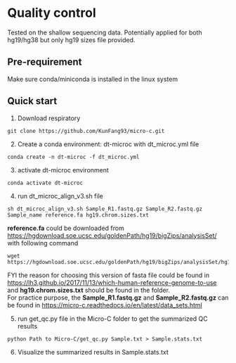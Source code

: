 # Quality control
Tested on the shallow sequencing data. Potentially applied for both hg19/hg38 but only hg19 sizes file provided. 

## Pre-requirement
Make sure conda/miniconda is installed in the linux system

## Quick start
1. Download respiratory
```
git clone https://github.com/KunFang93/micro-c.git
```
2. Create a conda environment: dt-microc with dt_microc.yml file 
```
conda create -n dt-microc -f dt_microc.yml
```
3. activate dt-microc environment
```
conda activate dt-microc
```
4. run dt_microc_align_v3.sh file
```
sh dt_microc_align_v3.sh Sample_R1.fastq.gz Sample_R2.fastq.gz Sample_name reference.fa hg19.chrom.sizes.txt
```
__reference.fa__ could be downloaded from https://hgdownload.soe.ucsc.edu/goldenPath/hg19/bigZips/analysisSet/ with following command
```
wget https://hgdownload.soe.ucsc.edu/goldenPath/hg19/bigZips/analysisSet/hg19.p13.plusMT.no_alt_analysis_set.fa.gz
```
FYI the reason for choosing this version of fasta file could be found in https://lh3.github.io/2017/11/13/which-human-reference-genome-to-use
and __hg19.chrom.sizes.txt__ should be found in the folder.  
For practice purpose, the __Sample_R1.fastq.gz__ and __Sample_R2.fastq.gz__ can be found in https://micro-c.readthedocs.io/en/latest/data_sets.html  

5. run get_qc.py file in the Micro-C folder to get the summarized QC results
```
python Path to Micro-C/get_qc.py Sample.txt > Sample.stats.txt
```
6. Visualize the summarized results in Sample.stats.txt
